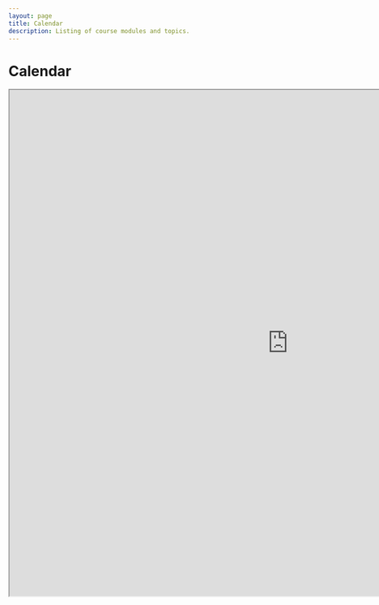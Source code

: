 ```yaml
---
layout: page
title: Calendar
description: Listing of course modules and topics.
---
```


# Calendar

<!-- {% for module in site.modules %}
{{ module }}
{% endfor %} -->

<iframe width=1100 height=1000 src="https://docs.google.com/spreadsheets/d/1CYeezxdx-KQyYiHCuJ9jJ3YDr8maykmwWH_Y0k_e4Lw/edit?usp=sharing"></iframe>
